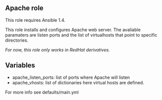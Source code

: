 Apache role
-----------

This role requires Ansible 1.4.

This role installs and configures Apache web server. The avaliable paramaters
are listen ports and the list of virtualhosts that point to specific
directories.

*For now, this role only works in RedHat derivatives.*

Variables
---------

* apache_listen_ports: list of ports where Apache will listen
* apache_vhosts: list of dictionaries here virtual hosts are defined.

For more info see defaults/main.yml
